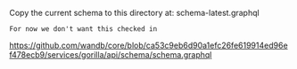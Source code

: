 Copy the current schema to this directory at:
schema-latest.graphql

    For now we don't want this checked in

https://github.com/wandb/core/blob/ca53c9eb6d90a1efc26fe619914ed96ef478ecb9/services/gorilla/api/schema/schema.graphql
